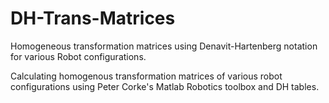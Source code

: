 # DH-Trans-Matrices
Homogeneous transformation matrices using Denavit-Hartenberg notation for various Robot configurations.

Calculating homogenous transformation matrices of various robot configurations using Peter Corke's Matlab Robotics toolbox and DH tables.
